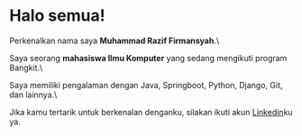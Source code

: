# Halo semua! 

Perkenalkan nama saya **Muhammad Razif Firmansyah**.\

Saya seorang **mahasiswa Ilmu Komputer** yang sedang mengikuti program Bangkit.\

Saya memiliki pengalaman dengan Java, Springboot, Python, Django, Git, dan lainnya.\

Jika kamu tertarik untuk berkenalan denganku, silakan ikuti akun [Linkedin](https://www.linkedin.com/in/muhammad-razif-firmansyah)ku ya.
